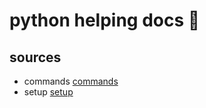 <!-- omit in toc -->
# python helping docs 🐋

## sources

- commands [commands](commands.md)
- setup [setup](setup.md)
